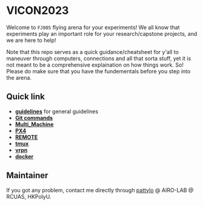 # VICON2023

Welcome to ```FJ005``` flying arena for your experiments! We all know that experiments play an important role for your research/capstone projects, and we are here to help! 

Note that this repo serves as a quick guidance/cheatsheet for y'all to maneuver through computers, connections and all that sorta stuff, yet it is not meant to be a comprehensive explaination on how things work. So! Please do make sure that you have the fundementals before you step into the arena.

## Quick link
- [**guidelines**](/guidelines/) for general guidelines
- [**Git commands**](/git/)
- [**Multi_Machine**](/multi/)
- [**PX4**](/PX4/)
- [**REMOTE**](/remote/)
- [**tmux**](/tmux/)
- [**vrpn**](/vrpn/)
- [**docker**](/docker/)


## Maintainer
If you got any problem, contact me directly through [pattylo](https://github.com/pattylo) @ AIRO-LAB @ RCUAS, HKPolyU.
